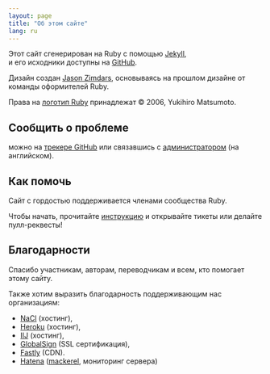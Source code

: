 ```yaml
---
layout: page
title: "Об этом сайте"
lang: ru
---
```


Этот сайт сгенерирован на Ruby c помощью [Jekyll][jekyll],<br>
и его исходники доступны на [GitHub][github-repo].

Дизайн создан [Jason Zimdars][jzimdars], основываясь на
прошлом дизайне от команды оформителей Ruby.

Права на [логотип Ruby][logo] принадлежат &copy; 2006, Yukihiro Matsumoto.


## Сообщить о проблеме ##

можно на [трекере GitHub][github-issues]
или связавшись с [администратором][webmaster] (на английском).


## Как помочь ##

Сайт с гордостью поддерживается членами сообщества Ruby.

Чтобы начать, прочитайте [инструкцию][github-wiki]
и открывайте тикеты или делайте пулл-реквесты!


## Благодарности ##

Спасибо участникам, авторам, переводчикам и всем, кто помогает этому сайту.

Также хотим выразить благодарность поддерживающим нас организациям:

 * [NaCl][nacl] (хостинг),
 * [Heroku][heroku] (хостинг),
 * [IIJ][iij] (хостинг),
 * [GlobalSign][globalsign] (SSL сертификация),
 * [Fastly][fastly] (CDN).
 * [Hatena][hatena] ([mackerel][mackerel], мониторинг сервера)


[logo]: /ru/about/logo/
[webmaster]: mailto:webmaster@ruby-lang.org
[jekyll]: http://www.jekyllrb.com/
[jzimdars]: https://twitter.com/jasonzimdars
[github-repo]: https://github.com/ruby/www.ruby-lang.org/
[github-issues]: https://github.com/ruby/www.ruby-lang.org/issues
[github-wiki]: https://github.com/ruby/www.ruby-lang.org/wiki
[nacl]: http://www.netlab.jp
[heroku]: https://www.heroku.com/
[iij]: http://www.iij.ad.jp
[globalsign]: https://www.globalsign.com
[fastly]: http://www.fastly.com
[hatena]: http://hatenacorp.jp/
[mackerel]: https://mackerel.io/
